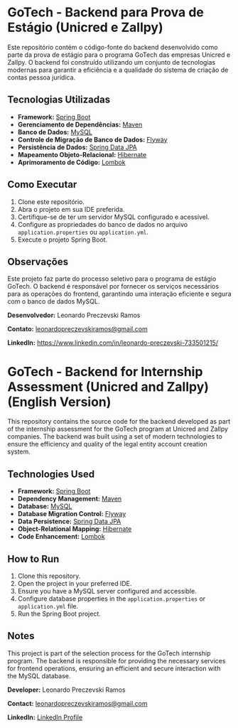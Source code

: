 # GoTech - Backend para Prova de Estágio (Unicred e Zallpy)

Este repositório contém o código-fonte do backend desenvolvido como parte da prova de estágio para o programa GoTech das empresas Unicred e Zallpy. O backend foi construído utilizando um conjunto de tecnologias modernas para garantir a eficiência e a qualidade do sistema de criação de contas pessoa jurídica.

## Tecnologias Utilizadas

- **Framework:** [Spring Boot](https://spring.io/projects/spring-boot)
- **Gerenciamento de Dependências:** [Maven](https://maven.apache.org/)
- **Banco de Dados:** [MySQL](https://www.mysql.com/)
- **Controle de Migração de Banco de Dados:** [Flyway](https://flywaydb.org/)
- **Persistência de Dados:** [Spring Data JPA](https://spring.io/projects/spring-data-jpa)
- **Mapeamento Objeto-Relacional:** [Hibernate](https://hibernate.org/)
- **Aprimoramento de Código:** [Lombok](https://projectlombok.org/)

## Como Executar

1. Clone este repositório.
2. Abra o projeto em sua IDE preferida.
3. Certifique-se de ter um servidor MySQL configurado e acessível.
4. Configure as propriedades do banco de dados no arquivo `application.properties` ou `application.yml`.
5. Execute o projeto Spring Boot.

## Observações

Este projeto faz parte do processo seletivo para o programa de estágio GoTech. O backend é responsável por fornecer os serviços necessários para as operações do frontend, garantindo uma interação eficiente e segura com o banco de dados MySQL.

**Desenvolvedor:** Leonardo Preczevski Ramos

**Contato:** leonardopreczevskiramos@gmail.com

**LinkedIn:** https://www.linkedin.com/in/leonardo-preczevski-733501215/

# GoTech - Backend for Internship Assessment (Unicred and Zallpy) (English Version)

This repository contains the source code for the backend developed as part of the internship assessment for the GoTech program at Unicred and Zallpy companies. The backend was built using a set of modern technologies to ensure the efficiency and quality of the legal entity account creation system.

## Technologies Used

- **Framework:** [Spring Boot](https://spring.io/projects/spring-boot)
- **Dependency Management:** [Maven](https://maven.apache.org/)
- **Database:** [MySQL](https://www.mysql.com/)
- **Database Migration Control:** [Flyway](https://flywaydb.org/)
- **Data Persistence:** [Spring Data JPA](https://spring.io/projects/spring-data-jpa)
- **Object-Relational Mapping:** [Hibernate](https://hibernate.org/)
- **Code Enhancement:** [Lombok](https://projectlombok.org/)

## How to Run

1. Clone this repository.
2. Open the project in your preferred IDE.
3. Ensure you have a MySQL server configured and accessible.
4. Configure database properties in the `application.properties` or `application.yml` file.
5. Run the Spring Boot project.

## Notes

This project is part of the selection process for the GoTech internship program. The backend is responsible for providing the necessary services for frontend operations, ensuring an efficient and secure interaction with the MySQL database.

**Developer:** Leonardo Preczevski Ramos

**Contact:** leonardopreczevskiramos@gmail.com

**LinkedIn:** [LinkedIn Profile](https://www.linkedin.com/in/leonardo-preczevski-733501215/)
